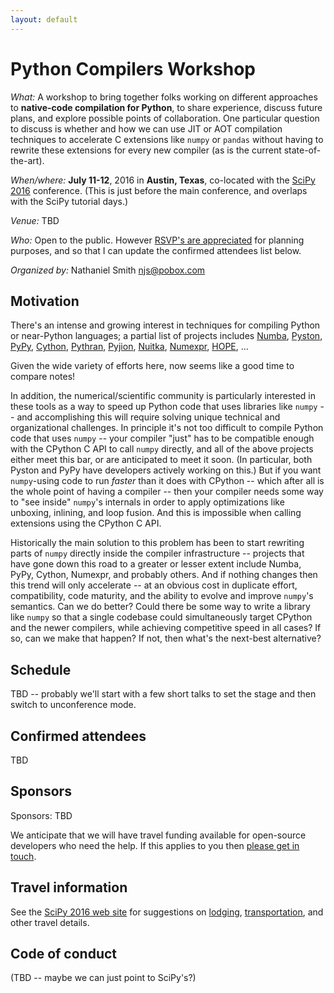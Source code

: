 ```yaml
---
layout: default
---
```


# Python Compilers Workshop

*What:* A workshop to bring together folks working on different
approaches to **native-code compilation for Python**, to share
experience, discuss future plans, and explore possible points of
collaboration. One particular question to discuss is whether and how
we can use JIT or AOT compilation techniques to accelerate C
extensions like `numpy` or `pandas` without having to rewrite
these extensions for every new compiler (as is the current
state-of-the-art).

*When/where:* **July 11-12**, 2016 in **Austin, Texas**, co-located
with the [SciPy 2016](scipy2016.scipy.org) conference. (This is just
before the main conference, and overlaps with the SciPy tutorial
days.)

*Venue:* TBD

*Who:* Open to the public. However
[RSVP's are appreciated](mailto:njs@pobox.com) for planning purposes,
and so that I can update the confirmed attendees list below.

*Organized by:* Nathaniel Smith <njs@pobox.com>


## Motivation

There's an intense and growing interest in techniques for compiling
Python or near-Python languages; a partial list of projects includes
[Numba](http://numba.pydata.org/),
[Pyston](https://github.com/dropbox/pyston), [PyPy](http://pypy.org/),
[Cython](http://cython.org/),
[Pythran](https://github.com/serge-sans-paille/pythran),
[Pyjion](https://github.com/Microsoft/Pyjion),
[Nuitka](http://nuitka.net/),
[Numexpr](https://github.com/pydata/numexpr),
[HOPE](www.cosmology.ethz.ch/research/software-lab/HOPE.html), ...

Given the wide variety of efforts here, now seems like a
good time to compare notes!

In addition, the numerical/scientific community is particularly
interested in these tools as a way to speed up Python code that uses
libraries like `numpy` -- and accomplishing this will require solving
unique technical and organizational challenges. In principle it's not
too difficult to compile Python code that uses `numpy` -- your
compiler "just" has to be compatible enough with the CPython C API to
call `numpy` directly, and all of the above projects either meet this
bar, or are anticipated to meet it soon. (In particular, both Pyston
and PyPy have developers actively working on this.) But if you want
`numpy`-using code to run *faster* than it does with CPython -- which
after all is the whole point of having a compiler -- then your
compiler needs some way to "see inside" `numpy`'s internals in order
to apply optimizations like unboxing, inlining, and loop fusion. And
this is impossible when calling extensions using the CPython C API.

Historically the main solution to this problem has been to start
rewriting parts of `numpy` directly inside the compiler infrastructure
-- projects that have gone down this road to a greater or lesser
extent include Numba, PyPy, Cython, Numexpr, and probably others. And
if nothing changes then this trend will only accelerate -- at an
obvious cost in duplicate effort, compatibility, code maturity, and
the ability to evolve and improve `numpy`'s semantics. Can we do
better? Could there be some way to write a library like `numpy` so
that a single codebase could simultaneously target CPython and the
newer compilers, while achieving competitive speed in all cases? If
so, can we make that happen? If not, then what's the next-best
alternative?


## Schedule

TBD -- probably we'll start with a few short talks to set the stage
and then switch to unconference mode.


## Confirmed attendees

TBD


## Sponsors

Sponsors: TBD

We anticipate that we will have travel funding available for
open-source developers who need the help. If this applies to you then
[please get in touch](mailto:njs@pobox.com).


## Travel information

See the [SciPy 2016 web site](http://scipy2016.scipy.org/) for
suggestions on
[lodging](http://scipy2016.scipy.org/ehome/146062/332952/?&&),
[transportation](http://scipy2016.scipy.org/ehome/146062/332955/?&&),
and other travel details.


## Code of conduct

(TBD -- maybe we can just point to SciPy's?)